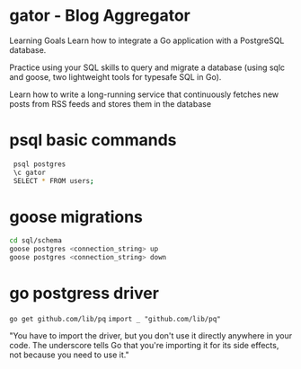 # gator - Blog Aggregator

Learning Goals
Learn how to integrate a Go application with a PostgreSQL database.

Practice using your SQL skills to query and migrate a database (using sqlc and goose, two lightweight tools for typesafe SQL in Go).

Learn how to write a long-running service that continuously fetches new posts from RSS feeds and stores them in the database


# psql basic commands

```bash
 psql postgres
 \c gator
 SELECT * FROM users;
```


# goose migrations

```bash
cd sql/schema
goose postgres <connection_string> up
goose postgres <connection_string> down
```

# go postgress driver

`go get github.com/lib/pq`
`import _ "github.com/lib/pq"`

"You have to import the driver, but you don't use it directly anywhere in your code. The underscore tells Go that you're importing it for its side effects, not because you need to use it."